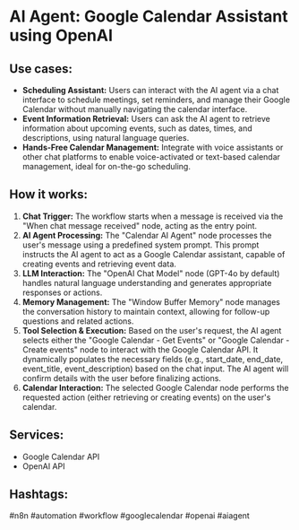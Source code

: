 # AI Agent: Google Calendar Assistant using OpenAI

## Use cases:

- **Scheduling Assistant:** Users can interact with the AI agent via a chat interface to schedule meetings, set reminders, and manage their Google Calendar without manually navigating the calendar interface.
- **Event Information Retrieval:** Users can ask the AI agent to retrieve information about upcoming events, such as dates, times, and descriptions, using natural language queries.
- **Hands-Free Calendar Management:** Integrate with voice assistants or other chat platforms to enable voice-activated or text-based calendar management, ideal for on-the-go scheduling.

## How it works:

1.  **Chat Trigger:** The workflow starts when a message is received via the "When chat message received" node, acting as the entry point.
2.  **AI Agent Processing:** The "Calendar AI Agent" node processes the user's message using a predefined system prompt. This prompt instructs the AI agent to act as a Google Calendar assistant, capable of creating events and retrieving event data.
3.  **LLM Interaction:** The "OpenAI Chat Model" node (GPT-4o by default) handles natural language understanding and generates appropriate responses or actions.
4.  **Memory Management:** The "Window Buffer Memory" node manages the conversation history to maintain context, allowing for follow-up questions and related actions.
5.  **Tool Selection & Execution:** Based on the user's request, the AI agent selects either the "Google Calendar - Get Events" or "Google Calendar - Create events" node to interact with the Google Calendar API. It dynamically populates the necessary fields (e.g., start\_date, end\_date, event\_title, event\_description) based on the chat input. The AI agent will confirm details with the user before finalizing actions.
6.  **Calendar Interaction:** The selected Google Calendar node performs the requested action (either retrieving or creating events) on the user's calendar.

## Services:

*   Google Calendar API
*   OpenAI API

## Hashtags:

#n8n #automation #workflow #googlecalendar #openai #aiagent
